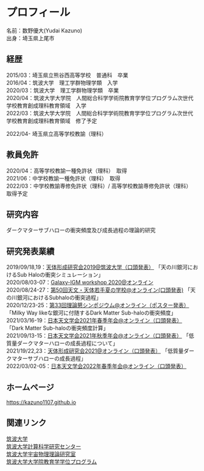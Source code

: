 # プロフィール
名前：数野優大(Yudai Kazuno)　<br>
出身：埼玉県上尾市　<br>


## 経歴
2015/03：埼玉県立熊谷西高等学校　普通科　卒業　<br>
2016/04：筑波大学　理工学群物理学類　入学 <br>
2020/03：筑波大学　理工学群物理学類　卒業 <br>
2020/04：筑波大学大学院　人間総合科学学術院教育学学位プログラム次世代学校教育創成理科教育領域　入学 <br>
2022/03：筑波大学大学院　人間総合科学学術院教育学学位プログラム次世代学校教育創成理科教育領域　修了予定 <br>

2022/04- 埼玉県立高等学校教諭（理科）

## 教員免許
2020/04：高等学校教諭一種免許状（理科）　取得　<br>
2021/06：中学校教諭一種免許状（理科）　取得<br>
2022/03：中学校教諭専修免許状（理科）/ 高等学校教諭専修免許状（理科）　取得予定

## 研究内容
ダークマターサブハローの衝突頻度及び成長過程の理論的研究

## 研究発表業績
2019/09/18,19：[天体形成研究会2019@筑波大学（口頭発表）](https://www2.ccs.tsukuba.ac.jp/Astro/conferences/ccs/ja/2019/10/18/tentaikeisei/) 「天の川銀河におけるSub Haloの衝突シミュレーション」<br>
2020/08/03-07：[Galaxy-IGM workshop 2020@オンライン](https://www2.ccs.tsukuba.ac.jp/Astro/conferences/domestic/en/2020/08/03/galaxy-igm/) <br>
2020/08/24-27：[第50回天文・天体若手夏の学校@オンライン(口頭発表)](http://astro-wakate.org/ss2020/) 「天の川銀河におけるSubhaloの衝突過程」<br>
2020/12/23-25：[第33回理論懇シンポジウム@オンライン（ポスター発表）](https://sites.google.com/view/rironkon20/) 「Milky Way likeな銀河に付随するDark Matter Sub-haloの衝突頻度」<br>
2021/03/16-19：[日本天文学会2021年春季年会@オンライン（口頭発表）](https://www.asj.or.jp/nenkai/archive/2021a/) 「Dark Matter Sub-haloの衝突頻度計算」<br>
2021/09/13-15：[日本天文学会2021年秋季年会@オンライン（口頭発表）](https://www.asj.or.jp/nenkai/archive/2021b/) 「低質量ダークマターハローの成長過程について」<br>
2021/19/22,23：[天体形成研究会2021@オンライン（口頭発表）](https://www2.ccs.tsukuba.ac.jp/Astro/conferences/ccs/ja/2021/10/22/tentaikeisei/) 「低質量ダークマターサブハローの成長過程」<br>
2022/03/02-05：[日本天文学会2022年春季年会@オンライン（口頭発表）]()

## ホームページ
<a href="https://kazuno1107.github.io" target="_blank" rel="noopener noreferrer">https://kazuno1107.github.io</a>

## 関連リンク
[筑波大学](https://www.tsukuba.ac.jp/) <br>
[筑波大学計算科学研究センター](https://www.ccs.tsukuba.ac.jp/) <br>
[筑波大学宇宙物理理論研究室](https://www2.ccs.tsukuba.ac.jp/Astro/home/ja/) <br>
[筑波大学大学院教育学学位プログラム](https://www.education.tsukuba.ac.jp/edu-mp/) <br>

<!--
**Kazuno1107/Kazuno1107** is a ✨ _special_ ✨ repository because its `README.md` (this file) appears on your GitHub profile.

Here are some ideas to get you started:

- 🔭 I’m currently working on ...
- 🌱 I’m currently learning ...
- 👯 I’m looking to collaborate on ...
- 🤔 I’m looking for help with ...
- 💬 Ask me about ...
- 📫 How to reach me: ...
- 😄 Pronouns: ...
- ⚡ Fun fact: ...
-->
